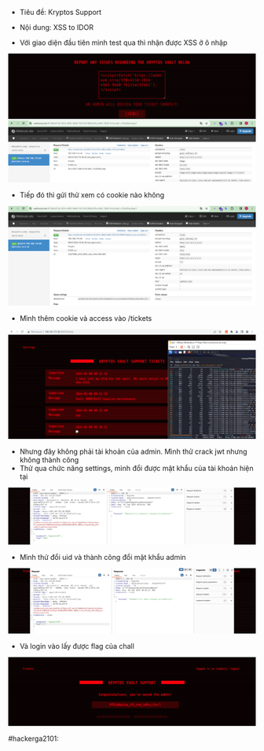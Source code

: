 - Tiêu đề: Kryptos Support
- Nội dung: XSS to IDOR 

- Với giao diện đầu tiên mình test qua thì nhận được XSS ở ô nhập 

![Alt text](<../image/33.1.png>)
![Alt text](<../image/33.2.png>)

- Tiếp đó thì gửi thử xem có cookie nào không 

![Alt text](<../image/33.3.png>)

- Mình thêm cookie và access vào /tickets 

![Alt text](<../image/33.4.png>)

- Nhưng đây không phải tài khoản của admin. Mình thử crack jwt nhưng không thành công 
- Thử qua chức năng settings, mình đổi được mật khẩu của tài khoản hiện tại 

![Alt text](<../image/33.5.png>)

- Mình thử đổi uid và thành công đổi mật khẩu admin

![Alt text](<../image/33.6.png>)

- Và login vào lấy được flag của chall 

![Alt text](<../image/33.7.png>)

#hackerga2101: